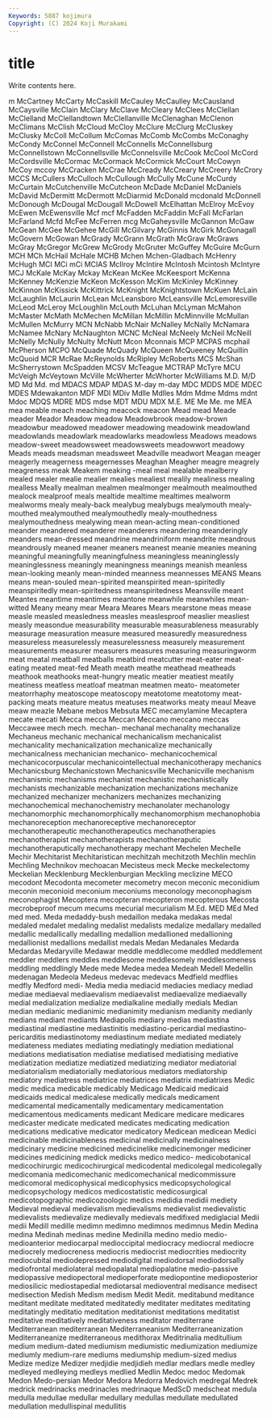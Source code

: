 ```yaml
---
Keywords: 5887 kojimura
Copyright: (C) 2024 Koji Murakami
---
```


# title

Write contents here.



m McCartney McCarty McCaskill McCauley McCaulley McCausland McCaysville McClain McClary
McClave McCleary McClees McClellan McClelland McClellandtown McClellanville McClenaghan McClenon McClimans
McClish McCloud McCloy McClure McClurg McCluskey McClusky McColl McCollum McComas
McComb McCombs McConaghy McCondy McConnel McConnell McConnells McConnellsburg McConnellstown McConnellsville
McConnelsville McCook McCool McCord McCordsville McCormac McCormack McCormick McCourt McCowyn
McCoy mccoy McCracken McCrae McCready McCreary McCreery McCrory MCCS McCullers
McCulloch McCullough McCully McCune McCurdy McCurtain McCutchenville McCutcheon McDade McDaniel
McDaniels McDavid McDermitt McDermott McDiarmid McDonald mcdonald McDonnell McDonough McDougal
McDougall McDowell McElhattan McElroy McEvoy McEwen McEwensville Mcf mcf McFadden
McFaddin McFall McFarlan McFarland Mcfd McFee McFerren mcg McGaheysville McGannon
McGaw McGean McGee McGehee McGill McGilvary McGinnis McGirk McGonagall McGovern
McGowan McGrady McGrann McGrath McGraw McGraws McGray McGregor McGrew McGrody
McGruter McGuffey McGuire McGurn MCH MCh McHail McHale MCHB Mchen
Mchen-Gladbach McHenry McHugh MCI MCi mCi MCIAS McIlroy McIntire McIntosh
Mcintosh McIntyre MCJ McKale McKay Mckay McKean McKee McKeesport McKenna
McKenney McKenzie McKeon McKesson McKim McKinley McKinney McKinnon McKissick McKittrick
McKnight McKnightstown McKuen McLain McLaughlin McLaurin McLean McLeansboro McLeansville McLemoresville
McLeod McLeroy McLoughlin McLouth McLuhan McLyman McMahon McMaster McMath McMechen
McMillan McMillin McMinnville McMullan McMullen McMurry MCN McNabb McNair McNalley
McNally McNamara McNamee McNary McNaughton MCNC McNeal McNeely McNeil McNeill
McNelly McNully McNulty McNutt Mcon Mconnais MCP MCPAS mcphail McPherson
MCPO McQuade McQuady McQueen McQueeney McQuillin McQuoid MCR McRae McReynolds
McRipley McRoberts MCS McShan McSherrystown McSpadden MCSV McTeague MCTRAP McTyre
MCU McVeigh McVeytown McVille McWherter McWhorter McWilliams M.D. M/D MD
Md Md. md MDACS MDAP MDAS M-day m-day MDC MDDS
MDE MDEC MDES Mdewakanton MDF MDI MDiv Mdlle Mdlles Mdm
Mdme Mdms mdnt Mdoc MDQS MDRE MDS mdse MDT MDU
MDX M.E. ME Me Me. me MEA mea meable meach
meaching meacock meacon Mead mead Meade meader Meador Meadow meadow
Meadowbrook meadow-brown meadowbur meadowed meadower meadowing meadowink meadowland meadowlands meadowlark
meadowlarks meadowless Meadows meadows meadow-sweet meadowsweet meadowsweets meadowwort meadowy Meads
meads meadsman meadsweet Meadville meadwort Meagan meager meagerly meagerness meagernesses
Meaghan Meagher meagre meagrely meagreness meak Meakem meaking -meal meal
mealable mealberry mealed mealer mealie mealier mealies mealiest mealily mealiness
mealing mealless Meally mealman mealmen mealmonger mealmouth mealmouthed mealock mealproof
meals mealtide mealtime mealtimes mealworm mealworms mealy mealy-back mealybug mealybugs
mealymouth mealy-mouthed mealymouthed mealymouthedly mealy-mouthedness mealymouthedness mealywing mean mean-acting mean-conditioned
meander meandered meanderer meanderers meandering meanderingly meanders mean-dressed meandrine meandriniform
meandrite meandrous meandrously meaned meaner meaners meanest meanie meanies meaning
meaningful meaningfully meaningfulness meaningless meaninglessly meaninglessness meaningly meaningness meanings meanish
meanless mean-looking meanly mean-minded meanness meannesses MEANS Means means mean-souled
mean-spirited meanspirited mean-spiritedly meanspiritedly mean-spiritedness meanspiritedness Meansville meant Meantes meantime
meantimes meantone meanwhile meanwhiles mean-witted Meany meany mear Meara Meares
Mears mearstone meas mease measle measled measledness measles measlesproof measlier
measliest measly measondue measurability measurable measurableness measurably measurage measuration measure
measured measuredly measuredness measureless measurelessly measurelessness measurely measurement measurements measurer
measurers measures measuring measuringworm meat meatal meatball meatballs meatbird meatcutter
meat-eater meat-eating meated meat-fed Meath meath meathe meathead meatheads meathook
meathooks meat-hungry meatic meatier meatiest meatily meatiness meatless meatloaf meatman
meatmen meato- meatometer meatorrhaphy meatoscope meatoscopy meatotome meatotomy meat-packing meats
meature meatus meatuses meatworks meaty meaul Meave meaw meazle Mebane
mebos Mebsuta MEC mecamylamine Mecaptera mecate mecati Mecca mecca Meccan
Meccano meccano meccas Meccawee mech mech. mechan- mechanal mechanality mechanalize
Mechaneus mechanic mechanical mechanicalism mechanicalist mechanicality mechanicalization mechanicalize mechanically mechanicalness
mechanician mechanico- mechanicochemical mechanicocorpuscular mechanicointellectual mechanicotherapy mechanics Mechanicsburg Mechanicstown Mechanicsville
Mechanicville mechanism mechanismic mechanisms mechanist mechanistic mechanistically mechanists mechanizable mechanization
mechanizations mechanize mechanized mechanizer mechanizers mechanizes mechanizing mechanochemical mechanochemistry mechanolater
mechanology mechanomorphic mechanomorphically mechanomorphism mechanophobia mechanoreception mechanoreceptive mechanoreceptor mechanotherapeutic mechanotherapeutics
mechanotherapies mechanotherapist mechanotherapists mechanotheraputic mechanotheraputically mechanotherapy mechant Mechelen Mechelle Mechir
Mechitarist Mechitaristican mechitzah mechitzoth Mechlin mechlin Mechling Mechnikov mechoacan Mecisteus
meck Mecke meckelectomy Meckelian Mecklenburg Mecklenburgian Meckling meclizine MECO mecodont
Mecodonta mecometer mecometry mecon meconic meconidium meconin meconioid meconium meconiums
meconology meconophagism meconophagist Mecoptera mecopteran mecopteron mecopterous Mecosta mecrobeproof mecum
mecums mecurial mecurialism M.Ed. MED MEd Med med med. Meda
medaddy-bush medaillon medaka medakas medal medaled medalet medaling medalist medalists
medalize medallary medalled medallic medallically medalling medallion medallioned medallioning medallionist
medallions medallist medals Medan Medanales Medarda Medardas Medaryville Medawar meddle
meddlecome meddled meddlement meddler meddlers meddles meddlesome meddlesomely meddlesomeness meddling
meddlingly Mede mede Medea medea Medeah Medell Medellin medenagan Medeola
Medeus medevac medevacs Medfield medflies medfly Medford medi- Media media
mediacid mediacies mediacy mediad mediae mediaeval mediaevalism mediaevalist mediaevalize mediaevally
medial medialization medialize medialkaline medially medials Median median medianic medianimic
medianimity medianism medianity medianly medians mediant mediants Mediapolis mediary medias
mediastina mediastinal mediastine mediastinitis mediastino-pericardial mediastino-pericarditis mediastinotomy mediastinum mediate mediated
mediately mediateness mediates mediating mediatingly mediation mediational mediations mediatisation mediatise
mediatised mediatising mediative mediatization mediatize mediatized mediatizing mediator mediatorial mediatorialism
mediatorially mediatorious mediators mediatorship mediatory mediatress mediatrice mediatrices mediatrix mediatrixes
Medic medic medica medicable medicably Medicago Medicaid medicaid medicaids medical
medicalese medically medicals medicament medicamental medicamentally medicamentary medicamentation medicamentous medicaments
medicant Medicare medicare medicares medicaster medicate medicated medicates medicating medication
medications medicative medicator medicatory Medicean medicean Medici medicinable medicinableness medicinal
medicinally medicinalness medicinary medicine medicined medicinelike medicinemonger mediciner medicines medicining
medick medicks medico medico- medicobotanical medicochirurgic medicochirurgical medicodental medicolegal medicolegally
medicomania medicomechanic medicomechanical medicommissure medicomoral medicophysical medicophysics medicopsychological medicopsychology medicos
medicostatistic medicosurgical medicotopographic medicozoologic medics medidia medidii mediety Medieval medieval
medievalism medievalisms medievalist medievalistic medievalists medievalize medievally medievals medifixed mediglacial
Medii medii Medill medille medimn medimno medimnos medimnus Medin Medina
medina Medinah medinas medine Medinilla medino medio medio- medioanterior mediocarpal
medioccipital mediocracy mediocral mediocre mediocrely mediocreness mediocris mediocrist mediocrities mediocrity
mediocubital mediodepressed mediodigital mediodorsal mediodorsally mediofrontal mediolateral mediopalatal mediopalatine medio-passive
mediopassive mediopectoral medioperforate mediopontine medioposterior mediosilicic mediostapedial mediotarsal medioventral medisance
medisect medisection Medish Medism medism Medit Medit. meditabund meditance meditant
meditate meditated meditatedly meditater meditates meditating meditatingly meditatio meditation meditationist
meditations meditatist meditative meditatively meditativeness meditator mediterrane Mediterranean mediterranean Mediterraneanism
Mediterraneanization Mediterraneanize mediterraneous medithorax Meditrinalia meditullium medium medium-dated mediumism mediumistic
mediumization mediumize mediumly medium-rare mediums mediumship medium-sized medius Medize medize
Medizer medjidie medjidieh medlar medlars medle medley medleyed medleying medleys
medlied Medlin Medoc medoc Medomak Medon Medo-persian Medor Medora Medorra
Medovich medregal Medrek medrick medrinacks medrinacles medrinaque MedScD medscheat medula
medulla medullae medullar medullary medullas medullate medullated medullation medullispinal medullitis
